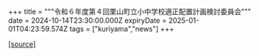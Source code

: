 +++
title = """令和６年度第４回栗山町立小中学校適正配置計画検討委員会"""
date = 2024-10-14T23:30:00.000Z
expiryDate = 2025-01-01T04:23:59.574Z
tags = ["kuriyama","news"]
+++


[[source]](https://www.town.kuriyama.hokkaido.jp/site/mirai/28773.html)
